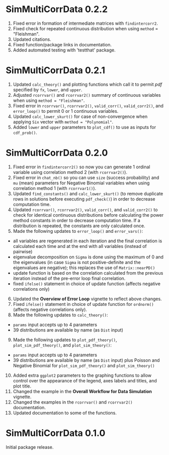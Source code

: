 # SimMultiCorrData 0.2.2      
1. Fixed error in formation of intermediate matrices with `findintercorr2`.     
2. Fixed check for repeated continuous distribution when using `method` = "Fleishman".
3. Updated citations.
4. Fixed function/package links in documentation.
5. Added automated testing with 'testthat' package.

# SimMultiCorrData 0.2.1
1. Updated `calc_theory()` and plotting functions which call it to permit *pdf* specified by `fx`, `lower`, and `upper`.
2. Adjusted `rcorrvar()` and `rcorrvar2()` summary of continuous variables when using `method = "Fleishman"`.
3. Fixed error in `rcorrvar()`, `rcorrvar2()`, `valid_corr()`, `valid_corr2()`, and `error_loop()` to permit 0 or 1 continuous variables.
4. Updated `calc_lower_skurt()` for case of non-convergence when applying `Six` vector with `method = "Polynomial"`.
5. Added `lower` and `upper` parameters to `plot_cdf()` to use as inputs for `cdf_prob()`.

# SimMultiCorrData 0.2.0
1. Fixed error in `findintercorr2()` so now you can generate 1 ordinal variable using correlation method 2 (with `rcorrvar2()`).
2. Fixed error in `chat_nb()` so you can use `size` (success probability) and `mu` (mean) parameters for Negative Binomial variables when using correlation method 1 (with `rcorrvar1()`).
3. Updated `find_constants()` and `calc_lower_skurt()` (to remove duplicate rows in solutions before executing `pdf_check()`) in order to decrease computation time.
4. Updated `rcorrvar()`, `rcorrvar2()`, `valid_corr()`, and `valid_corr2()` to check for identical continuous distributions before calculating the power method constants in order to decrease computation time.  If a distribution is repeated, the constants are only calculated once.
5. Made the following updates to `error_loop()` and `error_vars()`:
  * all variables are regenerated in each iteration and the final correlation is calculated each time and at the end with all variables (instead of pairwise)
  * eigenvalue decomposition on `Sigma` is done using the maximum of 0 and the eigenvalues (in case `Sigma` is not positive-definite and the eigenvalues are negative); this replaces the use of `Matrix::nearPD()`
  * update function is based on the correlation calculated from the previous iteration instead of the pre-error loop final correlation.
  * fixed `ifelse()` statement in choice of update function (affects negative correlations only)
6. Updated the **Overview of Error Loop** vignette to reflect above changes.
7. Fixed `ifelse()` statement in choice of update function for `ordnorm()` (affects negative correlations only).
8. Made the following updates to `calc_theory()`:
 * `params` input accepts up to 4 parameters
 *  39 distributions are available by name (as `Dist` input)
9. Made the following updates to `plot_pdf_theory()`, `plot_sim_pdf_theory()`, and `plot_sim_theory()`:
 * `params` input accepts up to 4 parameters
 *  39 distributions are available by name (as `Dist` input) plus Poisson and Negative Binomial for `plot_sim_pdf_theory()` and `plot_sim_theory()`
10. Added extra `ggplot2` parameters to the graphing functions to allow control over the appearance of the legend, axes labels and titles, and plot title.
11. Changed the example in the **Overall Workflow for Data Simulation** vignette.
12. Changed the examples in the `rcorrvar()` and `rcorrvar2()` documentation.
13. Updated documentation to some of the functions.


# SimMultiCorrData 0.1.0
Initial package release.
